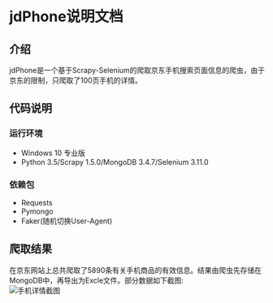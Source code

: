jdPhone说明文档
==
介绍
 - 
jdPhone是一个基于Scrapy-Selenium的爬取京东手机搜索页面信息的爬虫，由于京东的限制，只爬取了100页手机的详情。<br>

代码说明
--
### 运行环境
* Windows 10 专业版<br>
* Python 3.5/Scrapy 1.5.0/MongoDB 3.4.7/Selenium 3.11.0<br>

### 依赖包
* Requests<br>
* Pymongo<br>
* Faker(随机切换User-Agent)<br>

爬取结果
-
在京东网站上总共爬取了5890条有关手机商品的有效信息。结果由爬虫先存储在MongoDB中，再导出为Excle文件。部分数据如下截图:<br>
![手机详情截图](https://github.com/lanluyu/jingdong/blob/master/phone.PNG)
